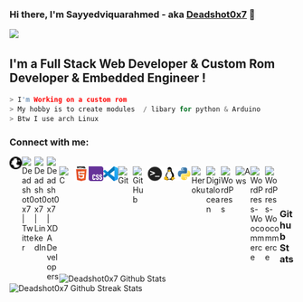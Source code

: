 
### Hi there, I'm Sayyedviquarahmed - aka [Deadshot0x7][website] 👋
![](https://komarev.com/ghpvc/?username=Deadshot0x7)

<!-- [![Website](https://img.shields.io/website?label=swapnilsoni.xyz&style=for-the-badge&url=https://swapnilsoni.xyz)](https://swapnilsoni.xyz) -->
<!-- [![Website](https://img.shields.io/website?label=gamerary.com&style=for-the-badge&url=https://gamerary.com)](https://gamerary.com) -->


## I'm a Full Stack  Web Developer & Custom Rom Developer & Embedded Engineer !
```c++
> I'm Working on a custom rom
> My hobby is to create modules  / libary for python & Arduino 
> Btw I use arch Linux 

```


### Connect with me:

[<img align="left" alt="sviquarahmed.dev" width="22px" src="https://raw.githubusercontent.com/iconic/open-iconic/master/svg/globe.svg" />][website]
[<img align="left" alt="Deadshot0x7 | Twitter" width="22px" src="https://cdn.jsdelivr.net/npm/simple-icons@v3/icons/twitter.svg" />][Twitter]
[<img align="left" alt="Deadshot0x7 | LinkedIn" width="22px" src="https://cdn.jsdelivr.net/npm/simple-icons@v3/icons/linkedin.svg" />][linkedin]

[<img align="left" alt="Deadshot0x7 | XDA Developers" width="22px" src="https://icons.veryicon.com/png/o/object/material_design_icons/xda-7.png">][xda]

<br />
<img src="./assets/border_seprator.gif"
### Languages and Tools:

<img align="left" alt="C" width="26px" src="https://img.icons8.com/color/48/000000/c-programming.png" />

<img align="left" alt="HTML5" width="26px" src="https://raw.githubusercontent.com/github/explore/80688e429a7d4ef2fca1e82350fe8e3517d3494d/topics/html/html.png" />

<img align="left" alt="CSS3" width="26px" src="https://raw.githubusercontent.com/github/explore/80688e429a7d4ef2fca1e82350fe8e3517d3494d/topics/css/css.png" />



<img align="left" alt="Visual Studio Code" width="26px" src="https://raw.githubusercontent.com/github/explore/80688e429a7d4ef2fca1e82350fe8e3517d3494d/topics/visual-studio-code/visual-studio-code.png" />

<img align="left" alt="Git" width="26px" src="https://img.icons8.com/color/48/000000/git.png" />

<img align="left" alt="GitHub" width="26px" src="https://img.icons8.com/plasticine/100/000000/github.png" />

<img align="left" alt="Terminal" width="26px" src="https://raw.githubusercontent.com/github/explore/d92924b1d925bb134e308bd29c9de6c302ed3beb/topics/terminal/terminal.png" />

<img align="left" alt="Linux" width="26px" src="https://raw.githubusercontent.com/github/explore/80688e429a7d4ef2fca1e82350fe8e3517d3494d/topics/linux/linux.png">

<img align="left" alt="Python" width="26px" src="https://raw.githubusercontent.com/github/explore/80688e429a7d4ef2fca1e82350fe8e3517d3494d/topics/python/python.png">
<img align="left" alt="Heroku" width="26px" src="https://img.icons8.com/color/48/000000/heroku.png">
<img align="left" alt="Digitalocean" width="26px" src="https://img.icons8.com/external-tal-revivo-shadow-tal-revivo/24/000000/external-digital-ocean-a-cloud-infrastructure-with-data-centers-worldwide-logo-shadow-tal-revivo.png"/>
<img align ="left" alt="WordPress" width="26" src="https://img.icons8.com/nolan/64/wordpress.png"/>
<img align="left" alt="Aws" width="26" src="https://img.icons8.com/color/48/000000/amazon-web-services.png"/>
<img align="left" alt="WordPress-Woocommerce" width="26px" src="https://img.icons8.com/cute-clipart/64/000000/woocommerce.png"/>
<img align="left" alt="WordPress-Woocommerce" width="26px" src="https://img.icons8.com/nolan/64/docker.png"/>
        
<br />
<br />
<br />

### Github Stats

<img alt="Deadshot0x7 Github Stats" src="https://github-readme-stats.vercel.app/api?username=Deadshot0x7&show_icons=true&include_all_commits=true&count_private=true&theme=dark" />
<br />
<img alt="Deadshot0x7 Github Streak Stats" src="http://github-readme-streak-stats.herokuapp.com/?user=Deadshot0x7&theme=dark" />


[website]: https://deadshot0x7.github.io/semicolon.github.io/

[twitter]: https://twitter.com/Deadshot0x7xda

[linkedin]: https://www.linkedin.com/in/sayyed-viquar-ahmed-b0b75a211/
[xda]: https://forum.xda-developers.com/m/deadshot0x7.9654529/
[itchi]: https://deadshot0x7.itch.io/
 
